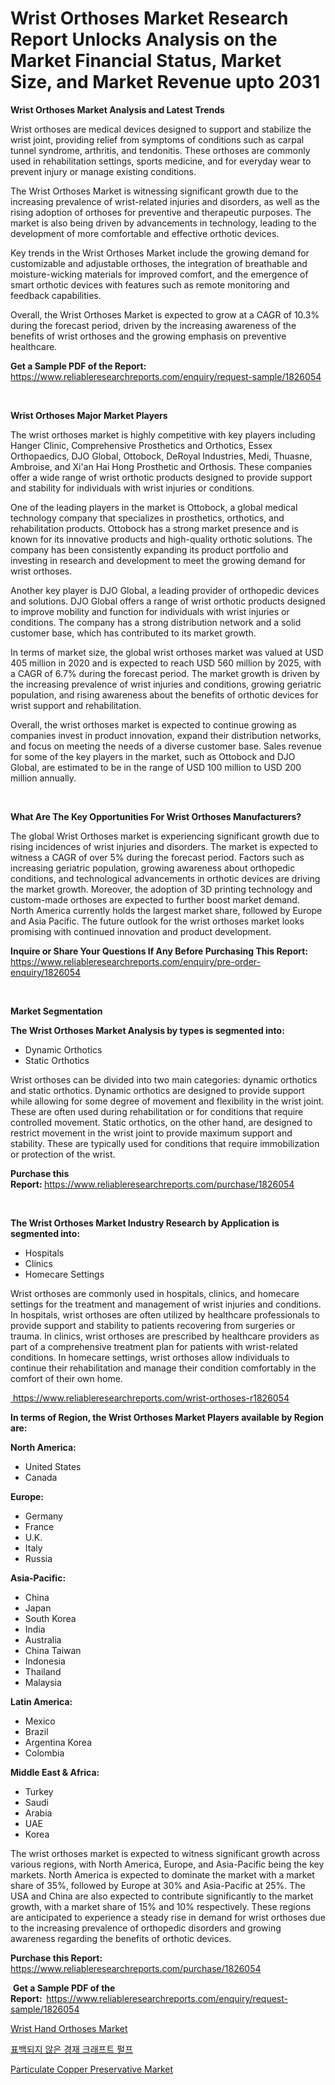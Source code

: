<p><h1>Wrist Orthoses Market Research Report Unlocks Analysis on the Market Financial Status, Market Size, and Market Revenue upto 2031</h1></p><p><strong>Wrist Orthoses Market Analysis and Latest Trends</strong></p>
<p><p>Wrist orthoses are medical devices designed to support and stabilize the wrist joint, providing relief from symptoms of conditions such as carpal tunnel syndrome, arthritis, and tendonitis. These orthoses are commonly used in rehabilitation settings, sports medicine, and for everyday wear to prevent injury or manage existing conditions.</p><p>The Wrist Orthoses Market is witnessing significant growth due to the increasing prevalence of wrist-related injuries and disorders, as well as the rising adoption of orthoses for preventive and therapeutic purposes. The market is also being driven by advancements in technology, leading to the development of more comfortable and effective orthotic devices.</p><p>Key trends in the Wrist Orthoses Market include the growing demand for customizable and adjustable orthoses, the integration of breathable and moisture-wicking materials for improved comfort, and the emergence of smart orthotic devices with features such as remote monitoring and feedback capabilities.</p><p>Overall, the Wrist Orthoses Market is expected to grow at a CAGR of 10.3% during the forecast period, driven by the increasing awareness of the benefits of wrist orthoses and the growing emphasis on preventive healthcare.</p></p>
<p><strong>Get a Sample PDF of the Report:&nbsp;</strong> <a href="https://www.reliableresearchreports.com/enquiry/request-sample/1826054">https://www.reliableresearchreports.com/enquiry/request-sample/1826054</a></p>
<p>&nbsp;</p>
<p><strong>Wrist Orthoses Major Market Players</strong></p>
<p><p>The wrist orthoses market is highly competitive with key players including Hanger Clinic, Comprehensive Prosthetics and Orthotics, Essex Orthopaedics, DJO Global, Ottobock, DeRoyal Industries, Medi, Thuasne, Ambroise, and Xi'an Hai Hong Prosthetic and Orthosis. These companies offer a wide range of wrist orthotic products designed to provide support and stability for individuals with wrist injuries or conditions.</p><p>One of the leading players in the market is Ottobock, a global medical technology company that specializes in prosthetics, orthotics, and rehabilitation products. Ottobock has a strong market presence and is known for its innovative products and high-quality orthotic solutions. The company has been consistently expanding its product portfolio and investing in research and development to meet the growing demand for wrist orthoses.</p><p>Another key player is DJO Global, a leading provider of orthopedic devices and solutions. DJO Global offers a range of wrist orthotic products designed to improve mobility and function for individuals with wrist injuries or conditions. The company has a strong distribution network and a solid customer base, which has contributed to its market growth.</p><p>In terms of market size, the global wrist orthoses market was valued at USD 405 million in 2020 and is expected to reach USD 560 million by 2025, with a CAGR of 6.7% during the forecast period. The market growth is driven by the increasing prevalence of wrist injuries and conditions, growing geriatric population, and rising awareness about the benefits of orthotic devices for wrist support and rehabilitation.</p><p>Overall, the wrist orthoses market is expected to continue growing as companies invest in product innovation, expand their distribution networks, and focus on meeting the needs of a diverse customer base. Sales revenue for some of the key players in the market, such as Ottobock and DJO Global, are estimated to be in the range of USD 100 million to USD 200 million annually.</p></p>
<p>&nbsp;</p>
<p><strong>What Are The Key Opportunities For Wrist Orthoses Manufacturers?</strong></p>
<p><p>The global Wrist Orthoses market is experiencing significant growth due to rising incidences of wrist injuries and disorders. The market is expected to witness a CAGR of over 5% during the forecast period. Factors such as increasing geriatric population, growing awareness about orthopedic conditions, and technological advancements in orthotic devices are driving the market growth. Moreover, the adoption of 3D printing technology and custom-made orthoses are expected to further boost market demand. North America currently holds the largest market share, followed by Europe and Asia Pacific. The future outlook for the wrist orthoses market looks promising with continued innovation and product development.</p></p>
<p><strong>Inquire or Share Your Questions If Any Before Purchasing This Report:</strong> <a href="https://www.reliableresearchreports.com/enquiry/pre-order-enquiry/1826054">https://www.reliableresearchreports.com/enquiry/pre-order-enquiry/1826054</a></p>
<p>&nbsp;</p>
<p><strong>Market Segmentation</strong></p>
<p><strong>The Wrist Orthoses Market Analysis by types is segmented into:</strong></p>
<p><ul><li>Dynamic Orthotics</li><li>Static Orthotics</li></ul></p>
<p><p>Wrist orthoses can be divided into two main categories: dynamic orthotics and static orthotics. Dynamic orthotics are designed to provide support while allowing for some degree of movement and flexibility in the wrist joint. These are often used during rehabilitation or for conditions that require controlled movement. Static orthotics, on the other hand, are designed to restrict movement in the wrist joint to provide maximum support and stability. These are typically used for conditions that require immobilization or protection of the wrist.</p></p>
<p><strong>Purchase this Report:&nbsp;</strong><a href="https://www.reliableresearchreports.com/purchase/1826054">https://www.reliableresearchreports.com/purchase/1826054</a></p>
<p>&nbsp;</p>
<p><strong>The Wrist Orthoses Market Industry Research by Application is segmented into:</strong></p>
<p><ul><li>Hospitals</li><li>Clinics</li><li>Homecare Settings</li></ul></p>
<p><p>Wrist orthoses are commonly used in hospitals, clinics, and homecare settings for the treatment and management of wrist injuries and conditions. In hospitals, wrist orthoses are often utilized by healthcare professionals to provide support and stability to patients recovering from surgeries or trauma. In clinics, wrist orthoses are prescribed by healthcare providers as part of a comprehensive treatment plan for patients with wrist-related conditions. In homecare settings, wrist orthoses allow individuals to continue their rehabilitation and manage their condition comfortably in the comfort of their own home.</p></p>
<p><a href="https://www.reliableresearchreports.com/wrist-orthoses-r1826054">&nbsp;https://www.reliableresearchreports.com/wrist-orthoses-r1826054</a></p>
<p><strong>In terms of Region, the Wrist Orthoses Market Players available by Region are:</strong></p>
<p>
    <p> <strong> North America: </strong>
        <ul>
            <li>United States</li>
            <li>Canada</li>
        </ul>
        </p> 
    <p> <strong> Europe: </strong>
        <ul>
            <li>Germany</li>
            <li>France</li>
            <li>U.K.</li>
            <li>Italy</li>
            <li>Russia</li>
        </ul>
        </p> 
    <p> <strong> Asia-Pacific: </strong>
        <ul>
            <li>China</li>
            <li>Japan</li>
            <li>South Korea</li>
            <li>India</li>
            <li>Australia</li>
            <li>China Taiwan</li>
            <li>Indonesia</li>
            <li>Thailand</li>
            <li>Malaysia</li>
        </ul>
        </p> 
    <p> <strong> Latin America: </strong>
        <ul>
            <li>Mexico</li>
            <li>Brazil</li>
            <li>Argentina Korea</li>
            <li>Colombia</li>
        </ul>
        </p> 
    <p> <strong> Middle East & Africa: </strong>
        <ul>
            <li>Turkey</li>
            <li>Saudi</li>
            <li>Arabia</li>
            <li>UAE</li>
            <li>Korea</li>
        </ul>
    </p>
    </p>
<p><p>The wrist orthoses market is expected to witness significant growth across various regions, with North America, Europe, and Asia-Pacific being the key markets. North America is expected to dominate the market with a market share of 35%, followed by Europe at 30% and Asia-Pacific at 25%. The USA and China are also expected to contribute significantly to the market growth, with a market share of 15% and 10% respectively. These regions are anticipated to experience a steady rise in demand for wrist orthoses due to the increasing prevalence of orthopedic disorders and growing awareness regarding the benefits of orthotic devices.</p></p>
<p><strong>Purchase this Report: </strong><a href="https://www.reliableresearchreports.com/purchase/1826054">https://www.reliableresearchreports.com/purchase/1826054</a></p>
<p>&nbsp;<strong>Get a Sample PDF of the Report:&nbsp;&nbsp;</strong><a href="https://www.reliableresearchreports.com/enquiry/request-sample/1826054">https://www.reliableresearchreports.com/enquiry/request-sample/1826054</a></p>
<p><strong></strong></p>
<p><p><a href="https://github.com/CliffMedina6/Market-Research-Report-List-4/blob/main/wrist-hand-orthoses-market.md">Wrist Hand Orthoses Market</a></p><p><a href="https://github.com/Tristiarton768456/Market-Research-Report-List-1/blob/main/985978044221.md">표백되지 않은 경재 크래프트 펄프</a></p><p><a href="https://skillful-vermicelli-b89.notion.site/Particulate-Copper-Preservative-Market-Share-Evolution-and-Market-Growth-Trends-2024-2031-80990411c0ba4ffbb05f039d76c6287f">Particulate Copper Preservative Market</a></p></p>